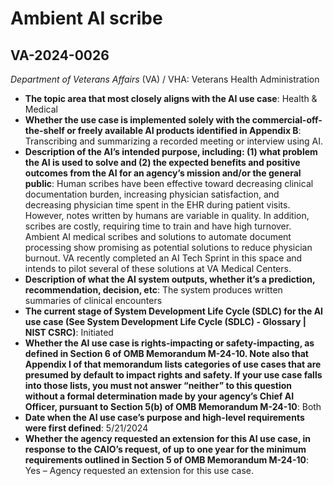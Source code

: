 # Ambient AI scribe
## VA-2024-0026
_Department of Veterans Affairs_ (VA) / VHA: Veterans Health Administration


+ **The topic area that most closely aligns with the AI use case**: Health & Medical
+ **Whether the use case is implemented solely with the commercial-off-the-shelf or freely available AI products identified in Appendix B**: Transcribing and summarizing a recorded meeting or interview using AI.
+ **Description of the AI’s intended purpose, including: (1) what problem the AI is used to solve and (2) the expected benefits and positive outcomes from the AI for an agency’s mission and/or the general public**: Human scribes have been effective toward decreasing clinical documentation burden, increasing physician satisfaction, and decreasing physician time spent in the EHR during patient visits. However, notes written by humans are variable in quality. In addition, scribes are costly, requiring time to train and have high turnover. Ambient AI medical scribes and solutions to automate document processing show promising as potential solutions to reduce physician burnout. VA recently completed an AI Tech Sprint in this space and intends to pilot several of these solutions at VA Medical Centers.
+ **Description of what the AI system outputs, whether it’s a prediction, recommendation, decision, etc**: The system produces written summaries of clinical encounters
+ **The current stage of System Development Life Cycle (SDLC) for the AI use case (See System Development Life Cycle (SDLC) - Glossary | NIST CSRC)**: Initiated
+ **Whether the AI use case is rights-impacting or safety-impacting, as defined in Section 6 of OMB Memorandum M-24-10. Note also that Appendix I of that memorandum lists categories of use cases that are presumed by default to impact rights and safety. If your use case falls into those lists, you must not answer “neither” to this question without a formal determination made by your agency’s Chief AI Officer, pursuant to Section 5(b) of OMB Memorandum M-24-10**: Both
+ **Date when the AI use case’s purpose and high-level requirements were first defined**: 5/21/2024
+ **Whether the agency requested an extension for this AI use case, in response to the CAIO’s request, of up to one year for the minimum requirements outlined in Section 5 of OMB Memorandum M-24-10**: Yes – Agency requested an extension for this use case.